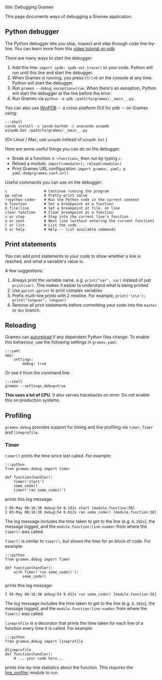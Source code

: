 title: Debugging Gramex

This page documents ways of debugging a Gramex application.

## Python debugger

The Python debugger lets you stop, inspect and step through code line-by-line.
You can learn more from this
[video tutorial on pdb](https://www.youtube.com/watch?v=lnlZGhnULn4).

There are many ways to start the debugger:

1. Add this line: `import ipdb; ipdb.set_trace()` to your code. Python will
   run until this line and start the debugger.
1. When Gramex is running, you press `Ctrl+D` on the console at any time. Python
   will start the debugger.
1. Run `gramex --debug_exception=true`. When there's an exception, Python will
   start the debugger at the line before the error.
1. Run Gramex via `python -m pdb /path/to/gramex/__main__.py`.

You can also use [WinPDB](http://winpdb.org/docs/) -- a cross-platform GUI for
pdb -- on Gramex using:

    :::shell
    conda install -c jacob-barhak -c anaconda winpdb
    winpdb.bat /path/to/gramex/__main__.py

(On Linux / Mac, use `winpdb` instead of `winpdb.bat`.)

Here are some useful things you can do on the debugger:

- Break at a function: `b <function>`, then run by typing `c`.
- Reload a module. `import(<module>); reload(<module>)`
- Print Gramex URL configuration. `import gramex, yaml; p yaml.dump(gramex.conf.url)`

Useful commands you can use on the debugger:

    c                 # Continue running the program
    pp value          # Pretty-print value
    !<python-code>    # Run the Python code in the current context
    b function        # Set a breakpoint at a function
    b file:line       # Set a breakpoint at file, on line
    clear function    # Clear breakpoint at a function
    s or step         # Step into the current line's function
    n or next         # Next line (without entering the current function)
    l or list         # List the code
    h or help         # Help -- list available commands


## Print statements

You can add print statements to your code to show whether a line is reached, and
what a variable's value is.

A few suggestions:

1. Always print the variable name, e.g. `print("var", var)` instead of just
   `print(var)`. This makes it easier to understand what is being printed
2. Use `pprint.pprint` to print complex variables
3. Prefix multi-line prints with 2 newline. For example,
   `print('\n\n'); print("longvar", longvar)`
4. Remove all print statements before committing your code into the `master` or
   `dev` branch.

## Reloading

Gramex can [autoreload](http://www.tornadoweb.org/en/stable/autoreload.html) if
any dependent Python files change. To enable this behaviour, use the following
settings in `gramex.yaml`:

    :::yaml
    app:
        settings:
            debug: true

Or use it from the command line:

    :::shell
    gramex --settings.debug=true

**This uses a lot of CPU**. It also serves tracebacks on error. Do not enable
this on production systems.

## Profiling

`gramex.debug` provides support for timing and line profiling via `timer`,
`Timer` and `lineprofile`.

### Timer

`timer()` prints the time since last called. For example:

    :::python
    from gramex.debug import timer

    def function(handler):
        timer('start')
        some_code()
        timer('ran some_code()')

prints this log message:

    I 05-May 08:16:38 debug:54 0.102s start [module.function:56]
    I 05-May 08:16:38 debug:54 0.012s ran some_code() [module.function:58]

The log message includes the time taken to get to the line (e.g. `0.102s`), the
message logged, and the `module.function:line-number` from where the `timer()`
was called.


`Timer()` is similar to `timer()`, but shows the time for an block of code. For
example:

    :::python
    from gramex.debug import Timer

    def function(handler):
        with Timer('run some_code()'):
            some_code()

prints this log message:

    I 05-May 08:16:38 debug:54 0.012s run some_code() [module.function:56]

The log message includes the time taken to get to the line (e.g. `0.102s`), the
message logged, and the `module.function:line-number` from where the `Timer()`
was called.


`lineprofile` is a decorator that prints the time taken for each line of a
function every time it is called. For example:

    :::python
    from gramex.debug import lineprofile

    @lineprofile
    def function(handler):
        # ... your code here...

prints line-by-line statistics about the function. This requires the
[line_profiler](https://github.com/rkern/line_profiler) module to run.
